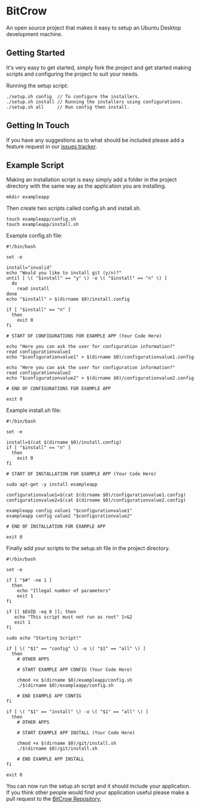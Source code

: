 # BitCrow
An open source project that makes it easy to setup an Ubuntu Desktop development
machine.

## Getting Started
It's very easy to get started, simply fork the project and get started making
scripts and configuring the project to suit your needs.

Running the setup script:
~~~~
./setup.sh config  // To configure the installers.
./setup.sh install // Running the installers using configurations.
./setup.sh all     // Run config then install.
~~~~

## Getting In Touch
If you have any suggestions as to what should be included please add a feature
request in our [issues tracker](https://github.com/IronPeak/BitCrow/issues).

## Example Script
Making an installation script is easy simply add a folder in the project
directory with the same way as the application you are installing.
~~~~
mkdir exampleapp
~~~~
Then create two scripts called config.sh and install.sh.
~~~~
touch exampleapp/config.sh
touch exampleapp/install.sh
~~~~
Example config.sh file:
~~~~
#!/bin/bash

set -e

install="invalid"
echo "Would you like to install git (y/n)?"
until [ \( "$install" == "y" \) -o \( "$install" == "n" \) ]
  do
    read install
done
echo "$install" > $(dirname $0)/install.config

if [ "$install" == "n" ]
  then
    exit 0
fi

# START OF CONFIGURATIONS FOR EXAMPLE APP (Your Code Here)

echo "Here you can ask the user for configuration information?"
read configurationvalue1
echo "$configurationvalue1" > $(dirname $0)/configurationvalue1.config

echo "Here you can ask the user for configuration information?"
read configurationvalue2
echo "$configurationvalue2" > $(dirname $0)/configurationvalue2.config

# END OF CONFIGURATIONS FOR EXAMPLE APP

exit 0
~~~~
Example install.sh file:
~~~~
#!/bin/bash

set -e

install=$(cat $(dirname $0)/install.config)
if [ "$install" == "n" ]
  then
    exit 0
fi

# START OF INSTALLATION FOR EXAMPLE APP (Your Code Here)

sudo apt-get -y install exampleapp

configurationvalue1=$(cat $(dirname $0)/configurationvalue1.config)
configurationvalue2=$(cat $(dirname $0)/configurationvalue2.config)

exampleapp config value1 "$configurationvalue1"
exampleapp config value2 "$configurationvalue2"

# END OF INSTALLATION FOR EXAMPLE APP

exit 0
~~~~
Finally add your scripts to the setup.sh file in the project directory.
~~~~
#!/bin/bash

set -e

if [ "$#" -ne 1 ]
  then
    echo "Illegal number of parameters"
    exit 1
fi

if [[ $EUID -eq 0 ]]; then
   echo "This script must not run as root" 1>&2
   exit 1
fi

sudo echo "Starting Script!"

if [ \( "$1" == "config" \) -o \( "$1" == "all" \) ]
  then
    # OTHER APPS

    # START EXAMPLE APP CONFIG (Your Code Here)

    chmod +x $(dirname $0)/exampleapp/config.sh
    ./$(dirname $0)/exampleapp/config.sh

    # END EXAMPLE APP CONFIG
fi

if [ \( "$1" == "install" \) -o \( "$1" == "all" \) ]
  then
    # OTHER APPS

    # START EXAMPLE APP INSTALL (Your Code Here)

    chmod +x $(dirname $0)/git/install.sh
    ./$(dirname $0)/git/install.sh

    # END EXAMPLE APP INSTALL
fi

exit 0
~~~~
You can now run the setup.sh script and it should include your application.
If you think other people would find your application useful please make a
pull request to the [BitCrow Repository](http://github.com/IronPeak/BitCrow),
